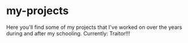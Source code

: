 # my-projects
Here you'll find some of my projects that I've worked on over the years during and after my schooling.
Currently:
Traitor!!!
